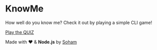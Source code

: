# KnowMe
How well do you know me? Check it out by playing a simple CLI game!

[Play the QUIZ](https://repl.it/@sohamsshah/KnowMe?embed=1&output=1)

Made with ♥ & <b>Node.js</b> by [Soham](www.github.com/sohamsshah)
